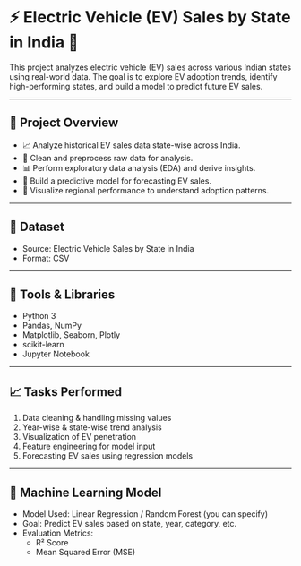 # ⚡ Electric Vehicle (EV) Sales by State in India 🚗

This project analyzes electric vehicle (EV) sales across various Indian states using real-world data. The goal is to explore EV adoption trends, identify high-performing states, and build a model to predict future EV sales.

---

## 📌 Project Overview

- 📈 Analyze historical EV sales data state-wise across India.
- 🧹 Clean and preprocess raw data for analysis.
- 📊 Perform exploratory data analysis (EDA) and derive insights.
- 🤖 Build a predictive model for forecasting EV sales.
- 📍 Visualize regional performance to understand adoption patterns.

---

## 📁 Dataset

- Source: Electric Vehicle Sales by State in India
- Format: CSV


---

## 🧰 Tools & Libraries

- Python 3
- Pandas, NumPy
- Matplotlib, Seaborn, Plotly
- scikit-learn
- Jupyter Notebook

---

## 📈 Tasks Performed

1. Data cleaning & handling missing values
2. Year-wise & state-wise trend analysis
3. Visualization of EV penetration
4. Feature engineering for model input
5. Forecasting EV sales using regression models

---

## 🧠 Machine Learning Model

- Model Used: Linear Regression / Random Forest (you can specify)
- Goal: Predict EV sales based on state, year, category, etc.
- Evaluation Metrics:
  - R² Score
  - Mean Squared Error (MSE)


